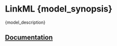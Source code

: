 # LinkML {model_synopsis}
{model_description}

## [Documentation](https://{model_organization}.github.io/{model_name}/)
